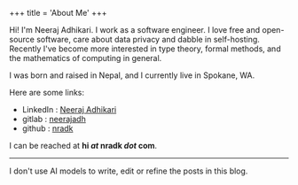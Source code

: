 +++
title = 'About Me'
+++

Hi! I'm Neeraj Adhikari. I work as a software engineer. I love free and open-source software, care about data privacy and
dabble in self-hosting. Recently I've become more interested in type theory, formal methods, and the mathematics of
computing in general.

I was born and raised in Nepal, and I currently live in Spokane, WA.

Here are some links:
- LinkedIn : [Neeraj Adhikari](https://www.linkedin.com/in/neeraj-adhikari/)
- gitlab : [neerajadh](https://www.gitlab.com/neerajadh)
- github : [nradk](https://www.github.com/nradk)

I can be reached at **hi _at_ nradk _dot_ com**.

---

I don't use AI models to write, edit or refine the posts in this blog.
